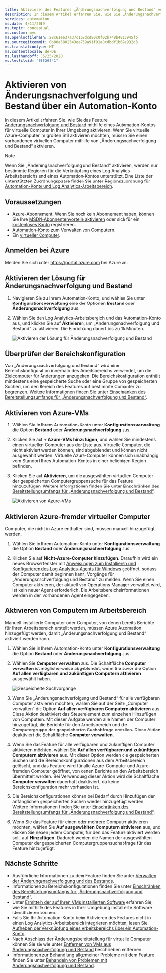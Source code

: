 ```yaml
---
title: Aktivieren des Features „Änderungsnachverfolgung und Bestand“ von Azure Automation über ein Automation-Konto
description: In diesem Artikel erfahren Sie, wie Sie „Änderungsnachverfolgung und Bestand“ über ein Automation-Konto aktivieren.
services: automation
ms.date: 4/11/2019
ms.topic: conceptual
ms.custom: mvc
ms.openlocfilehash: 28c61e637a37c158dcd80c0f02b748b4813945fb
ms.sourcegitcommit: 0b80a5802343ea769a91f91a8cdbdf1b67a932d3
ms.translationtype: HT
ms.contentlocale: de-DE
ms.lasthandoff: 05/25/2020
ms.locfileid: "83826841"
---
```

# <a name="enable-change-tracking-and-inventory-from-an-automation-account"></a>Aktivieren von Änderungsnachverfolgung und Bestand über ein Automation-Konto

In diesem Artikel erfahren Sie, wie Sie das Feature [Änderungsnachverfolgung und Bestand](change-tracking.md) mithilfe eines Automation-Kontos für virtuelle Computer in Ihrer Umgebung aktivieren. Wenn Sie virtuelle Azure-Computer im großen Stil aktivieren möchten, müssen Sie einen vorhandenen virtuellen Computer mithilfe von „Änderungsnachverfolgung und Bestand“ aktivieren. 

> [!NOTE]
> Wenn Sie „Änderungsnachverfolgung und Bestand“ aktivieren, werden nur bestimmte Regionen für die Verknüpfung eines Log Analytics-Arbeitsbereichs und eines Automation-Kontos unterstützt. Eine Liste der unterstützten Zuordnungspaare finden Sie unter [Regionszuordnung für Automation-Konto und Log Analytics-Arbeitsbereich](how-to/region-mappings.md).

## <a name="prerequisites"></a>Voraussetzungen

* Azure-Abonnement. Wenn Sie noch kein Abonnement haben, können Sie Ihre [MSDN-Abonnentenvorteile aktivieren](https://azure.microsoft.com/pricing/member-offers/msdn-benefits-details/) oder sich für ein [kostenloses Konto](https://azure.microsoft.com/free/?WT.mc_id=A261C142F) registrieren.
* [Automation-Konto](automation-offering-get-started.md) zum Verwalten von Computern.
* Ein [virtueller Computer](../virtual-machines/windows/quick-create-portal.md).

## <a name="sign-in-to-azure"></a>Anmelden bei Azure

Melden Sie sich unter https://portal.azure.com bei Azure an.

## <a name="enable-change-tracking-and-inventory"></a>Aktivieren der Lösung für Änderungsnachverfolgung und Bestand

1. Navigieren Sie zu Ihrem Automation-Konto, und wählen Sie unter **Konfigurationsverwaltung** eine der Optionen **Bestand** oder **Änderungsnachverfolgung** aus.

2. Wählen Sie den Log Analytics-Arbeitsbereich und das Automation-Konto aus, und klicken Sie auf **Aktivieren**, um „Änderungsnachverfolgung und Bestand“ zu aktivieren. Die Einrichtung dauert bis zu 15 Minuten.

    ![Aktivieren der Lösung für Änderungsnachverfolgung und Bestand](media/automation-enable-changes-from-auto-acct/onboardsolutions.png)

## <a name="check-the-scope-configuration"></a><a name="scope-configuration"></a>Überprüfen der Bereichskonfiguration

Von „Änderungsnachverfolgung und Bestand“ wird eine Bereichskonfiguration innerhalb des Arbeitsbereichs verwendet, um die Zielcomputer für Änderungen anzugeben. Die Bereichskonfiguration enthält mindestens eine gespeicherte Suche oder eine Gruppe von gespeicherten Suchen, um den Bereich des Features auf bestimmte Computer zu begrenzen. Weitere Informationen finden Sie unter [Einschränken des Bereitstellungsumfangs für „Änderungsnachverfolgung und Bestand“](automation-scope-configurations-change-tracking.md).

## <a name="enable-azure-vms"></a>Aktivieren von Azure-VMs

1. Wählen Sie in Ihrem Automation-Konto unter **Konfigurationsverwaltung** die Option **Bestand** oder **Änderungsnachverfolgung** aus.

2. Klicken Sie auf **+ Azure-VMs hinzufügen**, und wählen Sie mindestens einen virtuellen Computer aus der Liste aus. Virtuelle Computer, die nicht aktiviert werden können, sind abgeblendet und können nicht ausgewählt werden. Virtuelle Azure-Computer können sich unabhängig vom Standort Ihres Automation-Kontos in einer beliebigen Region befinden. 

3. Klicken Sie auf **Aktivieren**, um die ausgewählten virtuellen Computer der gespeicherten Computergruppensuche für das Feature hinzuzufügen. Weitere Informationen finden Sie unter [Einschränken des Bereitstellungsumfangs für „Änderungsnachverfolgung und Bestand“](automation-scope-configurations-change-tracking.md).

    ![Aktivieren von Azure-VMs](media/automation-enable-changes-from-auto-acct/enable-azure-vms.png)

## <a name="enable-non-azure-vms"></a>Aktivieren Azure-fremder virtueller Computer

Computer, die nicht in Azure enthalten sind, müssen manuell hinzugefügt werden. 

1. Wählen Sie in Ihrem Automation-Konto unter **Konfigurationsverwaltung** die Option **Bestand** oder **Änderungsnachverfolgung** aus.

2. Klicken Sie auf **Nicht-Azure-Computer hinzufügen**. Daraufhin wird ein neues Browserfenster mit [Anweisungen zum Installieren und Konfigurieren des Log Analytics-Agents für Windows](../azure-monitor/platform/log-analytics-agent.md) geöffnet, sodass der Computer damit beginnen kann, Vorgänge für „Änderungsnachverfolgung und Bestand“ zu melden. Wenn Sie einen Computer aktivieren, der aktuell von Operations Manager verwaltet wird, ist kein neuer Agent erforderlich. Die Arbeitsbereichsinformationen werden in den vorhandenen Agent eingegeben.

## <a name="enable-machines-in-the-workspace"></a>Aktivieren von Computern im Arbeitsbereich

Manuell installierte Computer oder Computer, von denen bereits Berichte für Ihren Arbeitsbereich erstellt werden, müssen Azure Automation hinzugefügt werden, damit „Änderungsnachverfolgung und Bestand“ aktiviert werden kann. 

1. Wählen Sie in Ihrem Automation-Konto unter **Konfigurationsverwaltung** die Option **Bestand** oder **Änderungsnachverfolgung** aus.

2. Wählen Sie **Computer verwalten** aus. Die Schaltfläche **Computer verwalten** ist möglicherweise abgeblendet, wenn Sie zuvor die Option **Auf allen verfügbaren und zukünftigen Computern aktivieren** ausgewählt haben.

    ![Gespeicherte Suchvorgänge](media/automation-enable-changes-from-auto-acct/managemachines.png)

3. Wenn Sie „Änderungsnachverfolgung und Bestand“ für alle verfügbaren Computer aktivieren möchten, wählen Sie auf der Seite „Computer verwalten“ die Option **Auf allen verfügbaren Computern aktivieren** aus. Diese Aktion deaktiviert das Steuerelement zum einzelnen Hinzufügen von Computern. Mit dieser Aufgabe werden alle Namen der Computer hinzugefügt, die Berichte für den Arbeitsbereich und die Computergruppe der gespeicherten Suchabfrage erstellen. Diese Aktion deaktiviert die Schaltfläche **Computer verwalten**.

4. Wenn Sie das Feature für alle verfügbaren und zukünftigen Computer aktivieren möchten, wählen Sie **Auf allen verfügbaren und zukünftigen Computern aktivieren** aus. Mit dieser Option werden die gespeicherten Suchen und die Bereichskonfigurationen aus dem Arbeitsbereich gelöscht, und das Feature wird für alle Azure-Computer und Azure-fremden Computer geöffnet, von denen Berichte an den Arbeitsbereich übermittelt werden. Bei Verwendung dieser Aktion wird die Schaltfläche **Computer verwalten** dauerhaft deaktiviert, da keine Bereichskonfiguration mehr vorhanden ist.

5. Die Bereichskonfigurationen können bei Bedarf durch Hinzufügen der anfänglichen gespeicherten Suchen wieder hinzugefügt werden. Weitere Informationen finden Sie unter [Einschränken des Bereitstellungsumfangs für „Änderungsnachverfolgung und Bestand“](automation-scope-configurations-change-tracking.md).

6. Wenn Sie das Feature für einen oder mehrere Computer aktivieren möchten, wählen Sie **Auf ausgewählten Computern aktivieren** aus, und klicken Sie neben jedem Computer, für den das Feature aktiviert werden soll, auf **Hinzufügen**. Dadurch werden die Namen der ausgewählten Computer der gespeicherten Computergruppensuchabfrage für das Feature hinzugefügt.

## <a name="next-steps"></a>Nächste Schritte

* Ausführliche Informationen zu dem Feature finden Sie unter [Verwalten der Änderungsnachverfolgung und des Bestands](change-tracking-file-contents.md).
* Informationen zu Bereichskonfigurationen finden Sie unter [Einschränken des Bereitstellungsumfangs für „Änderungsnachverfolgung und Bestand“](automation-scope-configurations-change-tracking.md).
* Unter [Ermitteln der auf Ihren VMs installierten Software](automation-tutorial-installed-software.md) erfahren Sie, wie Sie mithilfe des Features in Ihrer Umgebung installierte Software identifizieren können.
* Falls Sie Ihr Automation-Konto beim Aktivieren des Features nicht in einen Log Analytics-Arbeitsbereich integrieren möchten, lesen Sie [Aufheben der Verknüpfung eines Arbeitsbereichs über ein Automation-Konto](automation-unlink-workspace-change-tracking.md).
* Nach Abschluss der Änderungsbereitstellung für virtuelle Computer können Sie sie wie unter [Entfernen von VMs aus Änderungsnachverfolgung und Bestand](automation-remove-vms-from-change-tracking.md) beschrieben entfernen.
* Informationen zur Behandlung allgemeiner Probleme mit dem Feature finden Sie unter [Behandeln von Problemen mit Änderungsnachverfolgung und Bestand](troubleshoot/change-tracking.md).